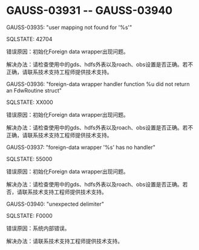 # GAUSS-03931 -- GAUSS-03940

GAUSS-03935: "user mapping not found for '%s'"

SQLSTATE: 42704

错误原因：初始化Foreign data wrapper出现问题。

解决办法：请检查使用中的gds、hdfs外表以及roach、obs设置是否正确。若不正确，请联系技术支持工程师提供技术支持。

GAUSS-03936: "foreign-data wrapper handler function %u did not return an FdwRoutine struct"

SQLSTATE: XX000

错误原因：初始化Foreign data wrapper出现问题。

解决办法：请检查使用中的gds、hdfs外表以及roach、obs设置是否正确。若不正确，请联系技术支持工程师提供技术支持。

GAUSS-03937: "foreign-data wrapper '%s' has no handler"

SQLSTATE: 55000

错误原因：初始化Foreign data wrapper出现问题。

解决办法：请检查使用中的gds、hdfs外表以及roach、obs设置是否正确。若否，请联系技术支持工程师提供技术支持。

GAUSS-03940: "unexpected delimiter"

SQLSTATE: F0000

错误原因：系统内部错误。

解决办法：请联系技术支持工程师提供技术支持。

